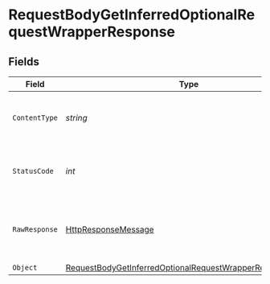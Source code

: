 # RequestBodyGetInferredOptionalRequestWrapperResponse


## Fields

| Field                                                                                                                                           | Type                                                                                                                                            | Required                                                                                                                                        | Description                                                                                                                                     |
| ----------------------------------------------------------------------------------------------------------------------------------------------- | ----------------------------------------------------------------------------------------------------------------------------------------------- | ----------------------------------------------------------------------------------------------------------------------------------------------- | ----------------------------------------------------------------------------------------------------------------------------------------------- |
| `ContentType`                                                                                                                                   | *string*                                                                                                                                        | :heavy_check_mark:                                                                                                                              | HTTP response content type for this operation                                                                                                   |
| `StatusCode`                                                                                                                                    | *int*                                                                                                                                           | :heavy_check_mark:                                                                                                                              | HTTP response status code for this operation                                                                                                    |
| `RawResponse`                                                                                                                                   | [HttpResponseMessage](https://learn.microsoft.com/en-us/dotnet/api/system.net.http.httpresponsemessage?view=net-5.0)                            | :heavy_check_mark:                                                                                                                              | Raw HTTP response; suitable for custom response parsing                                                                                         |
| `Object`                                                                                                                                        | [RequestBodyGetInferredOptionalRequestWrapperResponseBody](../../Models/Operations/RequestBodyGetInferredOptionalRequestWrapperResponseBody.md) | :heavy_minus_sign:                                                                                                                              | OK                                                                                                                                              |